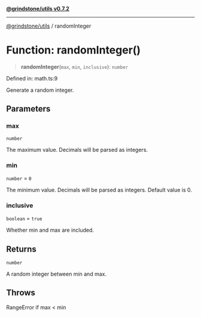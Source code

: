 [**@grindstone/utils v0.7.2**](../README.md)

***

[@grindstone/utils](../globals.md) / randomInteger

# Function: randomInteger()

> **randomInteger**(`max`, `min`, `inclusive`): `number`

Defined in: math.ts:9

Generate a random integer.

## Parameters

### max

`number`

The maximum value. Decimals will be parsed as integers.

### min

`number` = `0`

The minimum value. Decimals will be parsed as integers. Default value is 0.

### inclusive

`boolean` = `true`

Whether min and max are included.

## Returns

`number`

A random integer between min and max.

## Throws

RangeError if max < min
